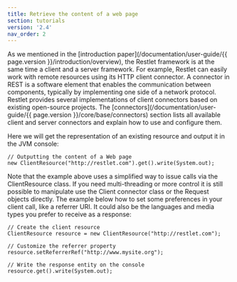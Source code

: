 ```yaml
---
title: Retrieve the content of a web page
section: tutorials
version: '2.4'
nav_order: 2
---
```

As we mentioned in the [introduction
paper](/documentation/user-guide/{{ page.version }}/introduction/overview), the Restlet framework is at the
same time a client and a server framework. For example, Restlet can
easily work with remote resources using its HTTP client connector. A
connector in REST is a software element that enables the communication
between components, typically by implementing one side of a network
protocol. Restlet provides several implementations of client connectors
based on existing open-source projects. The
[connectors](/documentation/user-guide/{{ page.version }}/core/base/connectors) section lists all
available client and server connectors and explain how to use and
configure them.

Here we will get the representation of an existing resource and output
it in the JVM console:

<pre class="language-java"><code class="language-java">// Outputting the content of a Web page
new ClientResource("http://restlet.com").get().write(System.out);
</code></pre>

Note that the example above uses a simplified way to issue calls via the
ClientResource class. If you need multi-threading or more control it is
still possible to manipulate use the Client connector class or the
Request objects directly. The example below how to set some preferences
in your client call, like a referrer URI. It could also be the languages
and media types you prefer to receive as a response:

<pre class="language-java"><code class="language-java">// Create the client resource
ClientResource resource = new ClientResource("http://restlet.com");

// Customize the referrer property
resource.setReferrerRef("http://www.mysite.org");

// Write the response entity on the console
resource.get().write(System.out);
</code></pre>

